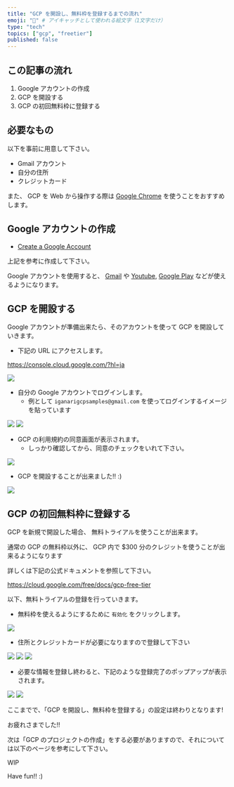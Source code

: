 ```yaml
---
title: "GCP を開設し、無料枠を登録するまでの流れ"
emoji: "🔰" # アイキャッチとして使われる絵文字（1文字だけ）
type: "tech"
topics: ["gcp", "freetier"]
published: false
---
```


## この記事の流れ

1. Google アカウントの作成
1. GCP を開設する
1. GCP の初回無料枠に登録する

## 必要なもの

以下を事前に用意して下さい。

+ Gmail アカウント
+ 自分の住所
+ クレジットカード

また、 GCP を Web から操作する際は [Google Chrome](https://www.google.com/chrome/) を使うことをおすすめします。

## Google アカウントの作成

+ [Create a Google Account](https://support.google.com/accounts/answer/27441?hl=ja)

上記を参考に作成して下さい。

Google アカウントを使用すると、 [Gmail](https://about.google/intl/gmail/) や [Youtube](https://www.youtube.com/), [Google Play](https://play.google.com/store) などが使えるようになります。


## GCP を開設する

Google アカウントが準備出来たら、そのアカウントを使って GCP を開設していきます。


+ 下記の URL にアクセスします。

https://console.cloud.google.com/?hl=ja


![](https://raw.githubusercontent.com/iganari/zenn-public/main/articles/images/2020-11-03-gcp-free-tier/01.png)


+ 自分の Google アカウントでログインします。
  + 例として `iganarigcpsamples@gmail.com` を使ってログインするイメージを貼っています

![](https://raw.githubusercontent.com/iganari/zenn-public/main/articles/images/2020-11-03-gcp-free-tier/02.png)
![](https://raw.githubusercontent.com/iganari/zenn-public/main/articles/images/2020-11-03-gcp-free-tier/03.png)

+ GCP の利用規約の同意画面が表示されます。
  + しっかり確認してから、同意のチェックをいれて下さい。

![](https://raw.githubusercontent.com/iganari/zenn-public/main/articles/images/2020-11-03-gcp-free-tier/04.png)

+ GCP を開設することが出来ました!! :)

![](https://raw.githubusercontent.com/iganari/zenn-public/main/articles/images/2020-11-03-gcp-free-tier/05.png)

## GCP の初回無料枠に登録する

GCP を新規で開設した場合、 無料トライアルを使うことが出来ます。

通常の GCP の無料枠以外に、 GCP 内で $300 分のクレジットを使うことが出来るようになります

詳しくは下記の公式ドキュメントを参照して下さい。

https://cloud.google.com/free/docs/gcp-free-tier

以下、無料トライアルの登録を行っていきます。

+ 無料枠を使えるようにするために `有効化` をクリックします。

![](https://raw.githubusercontent.com/iganari/zenn-public/main/articles/images/2020-11-03-gcp-free-tier/06.png)

+ 住所とクレジットカードが必要になりますので登録して下さい

![](https://raw.githubusercontent.com/iganari/zenn-public/main/articles/images/2020-11-03-gcp-free-tier/07.png)
![](https://raw.githubusercontent.com/iganari/zenn-public/main/articles/images/2020-11-03-gcp-free-tier/08.png)
![](https://raw.githubusercontent.com/iganari/zenn-public/main/articles/images/2020-11-03-gcp-free-tier/09.png)

+ 必要な情報を登録し終わると、下記のような登録完了のポップアップが表示されます。

![](https://raw.githubusercontent.com/iganari/zenn-public/main/articles/images/2020-11-03-gcp-free-tier/10.png)
![](https://raw.githubusercontent.com/iganari/zenn-public/main/articles/images/2020-11-03-gcp-free-tier/11.png)


ここまでで、「GCP を開設し、無料枠を登録する」の設定は終わりとなります!

お疲れさまでした!!

次は「GCP のプロジェクトの作成」をする必要がありますので、それについては以下のページを参考にして下さい。

WIP

Have fun!!  :)
